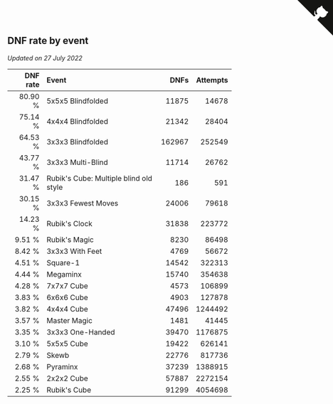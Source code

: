 ## DNF rate by event

*Updated on 27 July 2022*

| DNF rate | Event | DNFs | Attempts |
| ---: | :--- | ---: | ---: |
| 80.90 % | 5x5x5 Blindfolded | 11875 | 14678 |
| 75.14 % | 4x4x4 Blindfolded | 21342 | 28404 |
| 64.53 % | 3x3x3 Blindfolded | 162967 | 252549 |
| 43.77 % | 3x3x3 Multi-Blind | 11714 | 26762 |
| 31.47 % | Rubik's Cube: Multiple blind old style | 186 | 591 |
| 30.15 % | 3x3x3 Fewest Moves | 24006 | 79618 |
| 14.23 % | Rubik's Clock | 31838 | 223772 |
| 9.51 % | Rubik's Magic | 8230 | 86498 |
| 8.42 % | 3x3x3 With Feet | 4769 | 56672 |
| 4.51 % | Square-1 | 14542 | 322313 |
| 4.44 % | Megaminx | 15740 | 354638 |
| 4.28 % | 7x7x7 Cube | 4573 | 106899 |
| 3.83 % | 6x6x6 Cube | 4903 | 127878 |
| 3.82 % | 4x4x4 Cube | 47496 | 1244492 |
| 3.57 % | Master Magic | 1481 | 41445 |
| 3.35 % | 3x3x3 One-Handed | 39470 | 1176875 |
| 3.10 % | 5x5x5 Cube | 19422 | 626141 |
| 2.79 % | Skewb | 22776 | 817736 |
| 2.68 % | Pyraminx | 37239 | 1388915 |
| 2.55 % | 2x2x2 Cube | 57887 | 2272154 |
| 2.25 % | Rubik's Cube | 91299 | 4054698 |


<a href="https://github.com/jonatanklosko/wca_statistics" class="github-corner" aria-label="View source on Github"><svg width="80" height="80" viewBox="0 0 250 250" style="fill:#151513; color:#fff; position: absolute; top: 0; border: 0; right: 0;" aria-hidden="true"><path d="M0,0 L115,115 L130,115 L142,142 L250,250 L250,0 Z"></path><path d="M128.3,109.0 C113.8,99.7 119.0,89.6 119.0,89.6 C122.0,82.7 120.5,78.6 120.5,78.6 C119.2,72.0 123.4,76.3 123.4,76.3 C127.3,80.9 125.5,87.3 125.5,87.3 C122.9,97.6 130.6,101.9 134.4,103.2" fill="currentColor" style="transform-origin: 130px 106px;" class="octo-arm"></path><path d="M115.0,115.0 C114.9,115.1 118.7,116.5 119.8,115.4 L133.7,101.6 C136.9,99.2 139.9,98.4 142.2,98.6 C133.8,88.0 127.5,74.4 143.8,58.0 C148.5,53.4 154.0,51.2 159.7,51.0 C160.3,49.4 163.2,43.6 171.4,40.1 C171.4,40.1 176.1,42.5 178.8,56.2 C183.1,58.6 187.2,61.8 190.9,65.4 C194.5,69.0 197.7,73.2 200.1,77.6 C213.8,80.2 216.3,84.9 216.3,84.9 C212.7,93.1 206.9,96.0 205.4,96.6 C205.1,102.4 203.0,107.8 198.3,112.5 C181.9,128.9 168.3,122.5 157.7,114.1 C157.9,116.9 156.7,120.9 152.7,124.9 L141.0,136.5 C139.8,137.7 141.6,141.9 141.8,141.8 Z" fill="currentColor" class="octo-body"></path></svg></a><style>.github-corner:hover .octo-arm{animation:octocat-wave 560ms ease-in-out}@keyframes octocat-wave{0%,100%{transform:rotate(0)}20%,60%{transform:rotate(-25deg)}40%,80%{transform:rotate(10deg)}}@media (max-width:500px){.github-corner:hover .octo-arm{animation:none}.github-corner .octo-arm{animation:octocat-wave 560ms ease-in-out}}</style>
